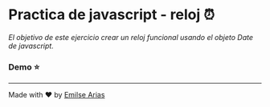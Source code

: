 # Practica de javascript - reloj ⏰​

*El objetivo de este ejercicio crear un reloj funcional usando el objeto Date de javascript.*

### Demo ⭐



___

Made with ❤️ by [Emilse Arias](https://github.com/earias08)
